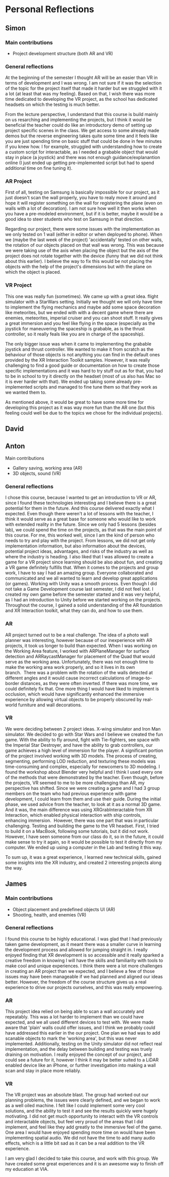 # Personal Reflections

## Simon
### Main contributions
- Project development structure (both AR and VR)
### General reflections
At the beginning of the semester I thought AR will be an easier than VR in terms of development and I was wrong. I am not sure if it was the selection of the topic for the project itself that made it harder but we struggled with it a lot (at least that was my feeling). Based on that, I wish there was more time dedicated to developing the VR project, as the school has dedicated headsets on which the testing is much better. 

From the lecture perspective, I understand that this course is build mainly on us resarching and implementing the projects, but I think it would be beneficial the teacher could do like an introductory demo of setting up project specific scenes in the class. We get access to some already made demos but the reverse engineering takes quite some time and it feels like you are just spending time on basic stuff that could be done in few minutes if you knew how. I for example, struggled with understanding how to create a custom script for interactable, as I needed a grabable object that would stay in place (a joystick) and there was not enough guidance/explanantion online (I just ended up getting pre-implemented script but had to spend additional time on fine tuning it).

### AR Project
First of all, testing on Samsung is basically impossible for our project, as it just doesn't scan the wall properly, you have to realy move it around and hope it will register something on the wall for registering the plane (even on walls with a lot of decoration). I am not sure how well it then works when you have a pre-modeled environment, but if it is better, maybe it would be a good idea to steer students who test on Samsung in that direction.

Regarding our project, there were some issues with the implementation as we only tested on 1 wall (either in editor or when deployed to phone). When we (maybe the last week of the project) 'accidentally' tested on other walls, the rotation of our objects placed on that wall was wrong. This was because we were taking use of the axis when placing the object but the axis of the project does not rotate together with the device (funny that we did not think about this earlier). I believe the way to fix this would be not placing the objects with the help of the project's dimensions but with the plane on which the object is placed.

### VR Project
This one was really fun (sometimes). We came up with a great idea. flight simulator with a StarWars setting. Initially we thought we will only have time to implement the flying mechanics and maybe add some space decoration like meteorites, but we ended with with a decent game where there are enemies, meteorites, imperial cruiser and you can shoot stuff. It really gives a great immersion and you feel like flying in the space (especially as the joystick for maneuvering the spaceship is grabable, as is the thrust controller, so it really feals like you are in charge of the spaceship).  

The only bigger issue was when it came to implementing the grabable joystick and thrust controller. We wanted to make it from scratch as the behaviour of those objects is not anything you can find in the default ones provided by the XR Interaction Toolkit samples. However, it was really challenging to find a good guide or documentation on how to create those specific implementations and it was hard to try stuff out as for that, you had to be in school to try it directly on the headset (most of us also has Mac so it is ever harder with that). We ended up taking some already pre-implemented scripts and managed to fine tune them so that they work as we wanted them to.

As mentioned above, it would be great to have some more time for developing this project as it was way more fun than the AR one (but this feeling could well be due to the topics we chose for the individual projects).

## David 

## Anton
Main contributions

-	Gallery saving, working area (AR)
-	3D objects, sound (VR)

### General reflections

I chose this course, because I wanted to get an introduction to VR or AR, since I found these technologies interesting and I believe there is a great potential for them in the future. And this course delivered exactly what I expected. Even though there weren't a lot of lessons with the teacher, I think it would serve as a great base for someone who would like to work with extended reality in the future. Since we only had 5 lessons (besides lab), we could spend the time on the projects, as that was the main point of this course. For me, this worked well, since I am the kind of person who needs to try and play with the project. From lessons, we did not get only implementation information, but also information about the devices, potential project ideas, advantages, and risks of the industry as well as where the industry is heading. I also liked that I was allowed to create a game for a VR project since learning should be also about fun, and creating a VR game definitely fulfills that.
When it comes to the projects and group work, I have to say I had an amazing group. Everyone collaborated and communicated and we all wanted to learn and develop great applications (or games). Working with Unity was a smooth process. Even though I did not take a Game Development course last semester, I did not feel lost. I created my own game before the semester started and it was very helpful, as I had an introduction to Unity before we started working on the projects. Throughout the course, I gained a solid understanding of the AR foundation and XR Interaction toolkit, what they can do, and how to use them.

### AR

AR project turned out to be a real challenge. The idea of a photo wall planner was interesting, however because of our inexperience with AR projects, it took us longer to build than expected.
When I was working on the Working Area feature, I worked with ARPlaneManager for surface detection and ARRaycastManager for placement of the Quad that would serve as the working area. Unfortunately, there was not enough time to make the working area work properly, and so it lives in its own branch.  There was a problem with the rotation of the walls detected at different angles and it would cause incorrect calculations of image-to-border distances, as they were often inverted. If there was more time, we could definitely fix that. One more thing I would have liked to implement is occlusion, which would have significantly enhanced the immersive experience by allowing virtual objects to be properly obscured by real-world furniture and wall decorations.

### VR

We were deciding between 2 project ideas. X-wing simulator and Iron Man simulator. We decided to go with Star Wars and I believe we created the fun game. With the ability to fly around, fight with Tie-fighters, see space with the Imperial Star Destroyer, and have the ability to grab controllers, our game achieves a high level of immersion for the player. A significant portion of the project involved working with 3D models. The process of creating, segmenting, performing LOD reduction, and texturing these models was time-consuming and complex, especially for newcomers to 3D modeling. I found the workshop about Blender very helpful and I think I used every one of the methods that were demonstrated by the teacher.
Even though, before the projects, VR seemed to me to be more challenging than AR, my perspective has shifted. Since we were creating a game and I had 3 group members on the team who had previous experience with game development, I could learn from them and use their guide. During the initial phase, we used advice from the teacher, to look at it as a normal 3D game. And it was, the main difference was using XRGrabInteractable from XR Interaction, which enabled physical interaction with ship controls, enhancing immersion. 
However, there was one part that was in particular challenging. Testing and building the game to the VR headset. First, I tried to build it on a MacBook, following some tutorials, but it did not work. However, I have seen someone from our class do it, so in the future, it could make sense to try it again, so it would be possible to test it directly from my computer. We ended up using a computer in the Lab and testing it this way.

To sum up, it was a great experience, I learned new technical skills, gained some insights into the XR industry, and created 2 interesting projects along the way.

## James

### Main contributions
- Object placement and predefined objects UI (AR)
- Shooting, health, and enemies (VR)
### General reflections
I found this course to be highly educational. I was glad that I had previously taken game development, as it meant there was a smaller curve in learning the development process and allowed for jumping straight in. I really enjoyed finding that XR development is so accessible and it really sparked a creative freedom in knowing I will have the skills and familiarity with tools to make cool and unique experiences. I think there were a lot more challenges in creating an AR project than we expected, and I believe a few of those issues may have been manageable if we had planned and aligned our ideas better. However, the freedom of the course structure gives us a real experience to drive our projects ourselves, and this was really empowering.

### AR
This project idea relied on being able to scan a wall accurately and repeatably. This was a lot harder to implement than we could have expected, and we all used different devices to test with. We were made aware that 'plain' walls could offer issues, and I think we probably could have addressed this earlier in the our project. One plan we had was to add scanable objects to mark the 'working area', but this was never implemented. Additionally, testing on the Unity simulator did not reflect real implementation, and the delay between building and testing was truely draining on motivation. I really enjoyed the concept of our project, and could see a future for it, however I think it may be better suited to a LiDAR enabled device like an iPhone, or further investigation into making a wall scan and stay in place more reliably.

### VR
The VR project was an absolute blast. The group had worked out our planning problems, the issues were clearly defined, and we began to work as a well oiled machine. I felt like I could implement some very cool solutions, and the ability to test it and see the results quickly were hugely motivating. I did not get much opportunity to interact with the VR controls and interactable objects, but feel very proud of the areas that I did implement, and feel like they add greatly to the immersive feel of the game. One area I would have enjoyed spending more time on would have been implementing spatial audio. We did not have the time to add many audio effects, which is a little bit sad as it can be a real addition to the VR experience.

I am very glad I decided to take this course, and work with this group. We have created some great experiences and it is an awesome way to finish off my education at VIA.
